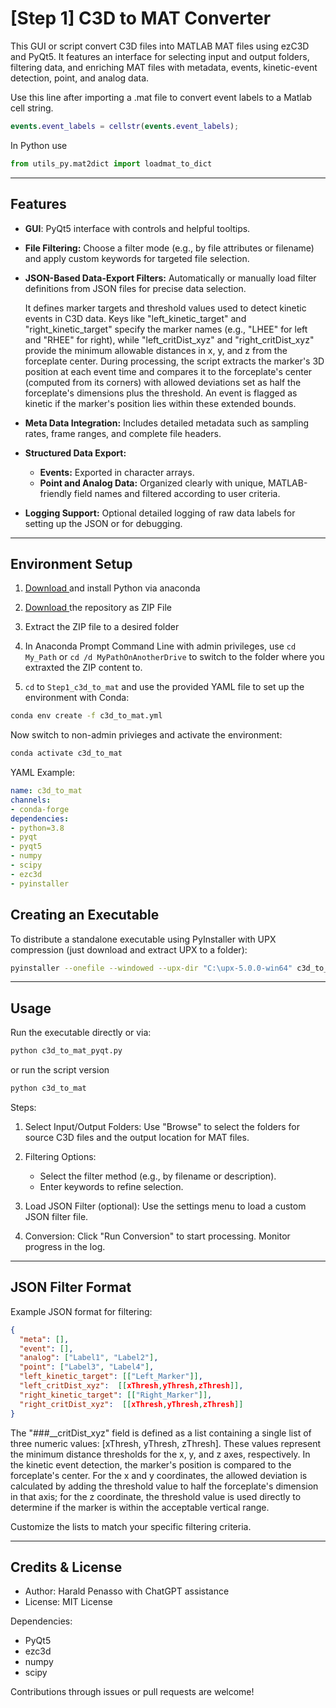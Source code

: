 # [Step 1] C3D to MAT Converter

This GUI or script convert C3D files into MATLAB MAT files using ezC3D and PyQt5. It features an interface for selecting input and output folders, filtering data, and enriching MAT files with metadata, events, kinetic-event detection, point, and analog data.

Use this line after importing a .mat file to convert event labels to a Matlab cell string.

```matlab
events.event_labels = cellstr(events.event_labels);
```

In Python use

```python
from utils_py.mat2dict import loadmat_to_dict
```

---

## Features

- **GUI**: PyQt5 interface with controls and helpful tooltips.

- **File Filtering:** Choose a filter mode (e.g., by file attributes or filename) and apply custom keywords for targeted file selection.

- **JSON-Based Data-Export Filters:** Automatically or manually load filter definitions from JSON files for precise data selection.
  
  It defines marker targets and threshold values used to detect kinetic events in C3D data. Keys like "left_kinetic_target" and "right_kinetic_target" specify the marker names (e.g., "LHEE" for left and "RHEE" for right), while "left_critDist_xyz" and "right_critDist_xyz" provide the minimum allowable distances in x, y, and z from the forceplate center. During processing, the script extracts the marker's 3D position at each event time and compares it to the forceplate's center (computed from its corners) with allowed deviations set as half the forceplate's dimensions plus the threshold. An event is flagged as kinetic if the marker's position lies within these extended bounds.

- **Meta Data Integration:** Includes detailed metadata such as sampling rates, frame ranges, and complete file headers.

- **Structured Data Export:**
  
  - **Events:** Exported in character arrays.
  - **Point and Analog Data:** Organized clearly with unique, MATLAB-friendly field names and filtered according to user criteria.

- **Logging Support:** Optional detailed logging of raw data labels for setting up the JSON or for debugging.

---

## Environment Setup

1. [Download ](/docs/getting-started/anaconda/install#windows-installation)and install Python via anaconda

2. [Download ](https://github.com/haripen/c3dBox/archive/refs/heads/main.zip)the repository as ZIP File

3. Extract the ZIP file to a desired folder

4. In Anaconda Prompt Command Line with admin privileges, use ``cd My_Path`` or ``cd /d MyPathOnAnotherDrive`` to switch to the folder where you extraxted the ZIP content to.

5. ``cd`` to  ``Step1_c3d_to_mat`` and use the provided YAML file to set up the environment with Conda:

```bash
conda env create -f c3d_to_mat.yml
```

Now switch to non-admin privieges and activate the environment:

```bash
conda activate c3d_to_mat
```

YAML Example:

```yml
name: c3d_to_mat
channels:
- conda-forge
dependencies:
- python=3.8
- pyqt
- pyqt5
- numpy
- scipy
- ezc3d
- pyinstaller
```

## Creating an Executable

To distribute a standalone executable using PyInstaller with UPX compression (just download and extract UPX to a folder):

```bash
pyinstaller --onefile --windowed --upx-dir "C:\upx-5.0.0-win64" c3d_to_mat_pyqt.py
```

---

## Usage

Run the executable directly or via:

```bash
python c3d_to_mat_pyqt.py
```

or run the script version

```bash
python c3d_to_mat
```

Steps:

1. Select Input/Output Folders:
   Use "Browse" to select the folders for source C3D files and the output location for MAT files.

2. Filtering Options:
   
   - Select the filter method (e.g., by filename or description).
   - Enter keywords to refine selection.

3. Load JSON Filter (optional):
   Use the settings menu to load a custom JSON filter file.

4. Conversion:
   Click "Run Conversion" to start processing. Monitor progress in the log.

---

## JSON Filter Format

Example JSON format for filtering:

```json
{
  "meta": [],
  "event": [],
  "analog": ["Label1", "Label2"],
  "point": ["Label3", "Label4"],
  "left_kinetic_target": [["Left_Marker"]],
  "left_critDist_xyz":  [[xThresh,yThresh,zThresh]],
  "right_kinetic_target": [["Right_Marker"]],
  "right_critDist_xyz":  [[xThresh,yThresh,zThresh]]
}
```

The "###__critDist_xyz" field is defined as a list containing a single list of three numeric values: [xThresh, yThresh, zThresh]. These values represent the minimum distance thresholds for the x, y, and z axes, respectively. In the kinetic event detection, the marker's position is compared to the forceplate's center. For the x and y coordinates, the allowed deviation is calculated by adding the threshold value to half the forceplate's dimension in that axis; for the z coordinate, the threshold value is used directly to determine if the marker is within the acceptable vertical range.

Customize the lists to match your specific filtering criteria.

---

## Credits & License

- Author: Harald Penasso with ChatGPT assistance  
- License: MIT License

Dependencies:

- PyQt5
- ezc3d
- numpy
- scipy

Contributions through issues or pull requests are welcome!

